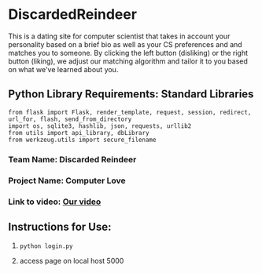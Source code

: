 # DiscardedReindeer
This is a dating site for computer scientist that takes in account your personality based on a brief bio as well as your CS preferences and and matches you to someone. By clicking the left button (disliking) or the right button (liking), we adjust our matching algorithm and tailor it to you based on what we've learned about you.

## Python Library Requirements: Standard Libraries ##
```
from flask import Flask, render_template, request, session, redirect, url_for, flash, send_from_directory
import os, sqlite3, hashlib, json, requests, urllib2
from utils import api_library, dbLibrary
from werkzeug.utils import secure_filename
```

### Team Name: Discarded Reindeer ### 

### Project Name: Computer Love ###

### Link to video:  [Our video](https://help.github.com/articles/creating-and-highlighting-code-blocks/) ### 

## Instructions for Use: ##

1. ``` python login.py ``` 

2. access page on local host 5000 



